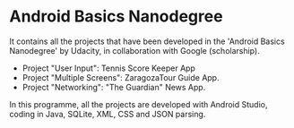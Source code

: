 # Android Basics Nanodegree

It contains all the projects that have been developed in the 'Android Basics Nanodegree' by Udacity, in collaboration with Google (scholarship).

- Project "User Input": Tennis Score Keeper App
- Project "Multiple Screens": ZaragozaTour Guide App.
- Project "Networking": "The Guardian" News App.

In this programme, all the projects are developed with Android Studio, coding in Java, SQLite, XML, CSS and JSON parsing.
